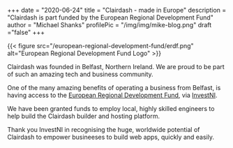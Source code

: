 +++
date = "2020-06-24"
title = "Clairdash - made in Europe"
description = "Clairdash is part funded by the European Regional Development Fund"
author = "Michael Shanks"
profilePic = "/img/img/mike-blog.png"
draft ="false"
+++

{{< figure src="/european-regional-development-fund/erdf.png" alt="European Regional Development Fund Logo" >}}

Clairdash was founded in Belfast, Northern Ireland. We are proud to be part of such an amazing tech and business community. 

One of the many amazing benefits of operating a business from Belfast, is having access to the [European Regional Development Fund](https://ec.europa.eu/regional_policy/en/funding/erdf/), via [InvestNI](https://www.investni.com).

We have been granted funds to employ local, highly skilled engineers to help build the Clairdash builder and hosting platform.

Thank you InvestNI in recognising the huge, worldwide potential of Clairdash to empower busineeses to build web apps, quickly and easily.
